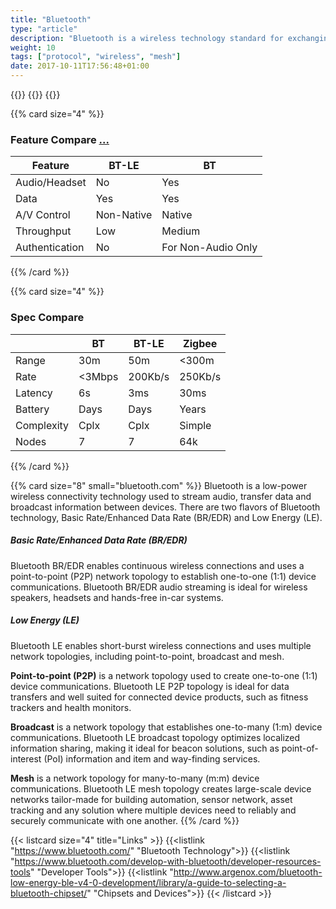 ```yaml
---
title: "Bluetooth"
type: "article"
description: "Bluetooth is a wireless technology standard for exchanging data over short distances (using short-wavelength UHF radio waves in the industrial, scientific and medical (ISM) radio bands from 2.4 to 2.485 GHz) from fixed and mobile devices, and building personal area networks (PANs). Bluetooth Low Energy or Smart is intended to provide considerably reduced power consumption and cost while maintaining a similar communication range."
weight: 10
tags: ["protocol", "wireless", "mesh"]
date: 2017-10-11T17:56:48+01:00
---
```


{{<card size="4" small="Wikipedia" style="info">}}
{{<description>}}
{{</card>}}

{{% card size="4" %}}
### Feature Compare [...](http://www.argenox.com/bluetooth-low-energy-ble-v4-0-development/library/a-guide-to-selecting-a-bluetooth-chipset/)
| Feature   | BT-LE           | BT      |
|---        |---            |---        |
| Audio/Headset     | No           | Yes       |
| Data      | Yes      | Yes   |
| A/V Control   | Non-Native            | Native      |
| Throughput   | Low          | Medium      |
| Authentication| No          | For Non-Audio Only      |
{{% /card %}}

{{% card size="4" %}}
### Spec Compare
|    | BT           | BT-LE      | Zigbee     |
|---        |---            |---        |---        |
| Range     | 30m           | 50m       | <300m     |
| Rate      | <3Mbps       | 200Kb/s   | 250Kb/s     |
| Latency   | 6s            | 3ms       | 30ms        |
| Battery   | Days          | Days      | Years       |
| Complexity| Cplx          | Cplx      | Simple      |
| Nodes     | 7             | 7         | 64k         |
{{% /card %}}

{{% card size="8" small="bluetooth.com" %}}
Bluetooth is a low-power wireless connectivity technology used to stream audio, transfer data and broadcast information between devices. There are two flavors of Bluetooth technology, Basic Rate/Enhanced Data Rate (BR/EDR) and Low Energy (LE).

##### Basic Rate/Enhanced Data Rate (BR/EDR)

Bluetooth BR/EDR enables continuous wireless connections and uses a point-to-point (P2P) network topology to establish one-to-one (1:1) device communications. Bluetooth BR/EDR audio streaming is ideal for wireless speakers, headsets and hands-free in-car systems.

##### Low Energy (LE)

Bluetooth LE enables short-burst wireless connections and uses multiple network topologies, including point-to-point, broadcast and mesh.

__Point-to-point (P2P)__ is a network topology used to create one-to-one (1:1) device communications. Bluetooth LE P2P topology is ideal for data transfers and well suited for connected device products, such as fitness trackers and health monitors.

__Broadcast__ is a network topology that establishes one-to-many (1:m) device communications. Bluetooth LE broadcast topology optimizes localized information sharing, making it ideal for beacon solutions, such as point-of-interest (PoI) information and item and way-finding services.

__Mesh__ is a network topology for many-to-many (m:m) device communications. Bluetooth LE mesh topology creates large-scale device networks tailor-made for building automation, sensor network, asset tracking and any solution where multiple devices need to reliably and securely communicate with one another.
{{% /card %}}

{{< listcard size="4" title="Links" >}}
    {{<listlink "https://www.bluetooth.com/" "Bluetooth Technology">}}
    {{<listlink "https://www.bluetooth.com/develop-with-bluetooth/developer-resources-tools" "Developer Tools">}}
    {{<listlink "http://www.argenox.com/bluetooth-low-energy-ble-v4-0-development/library/a-guide-to-selecting-a-bluetooth-chipset/" "Chipsets and Devices">}}
{{< /listcard >}}